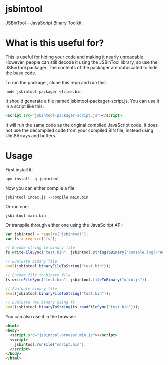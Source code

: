 # jsbintool
JSBinTool - JavaScript Binary Toolkit

# What is this useful for?
This is useful for hiding your code and making it nearly unreadable. However, people can still decode it using the JSBinTool library, so use the JSBinTool packager. The contents of the packager are obfuscated to hide the base code.

To run the packager, clone this repo and run this:
```
node jsbintool-packager <file>.bin
```
It should generate a file named jsbintool-packager-script.js. You can use it in a script like this:
```html
<script src="jsbintool-packager-script.js"></script>
```
It will run the same code as the original compiled JavaScript code. It does not use the decompiled code from your compiled BIN file, instead using Uint8Arrays and buffers.

# Usage
First install it:
```
npm install -g jsbintool
```
Now you can either compile a file:
```
jsbintool index.js --compile main.bin
```
Or run one:
```
jsbintool main.bin
```
Or transpile through either one using the JavaSciript API:
```javascript
var jsbintool = require("jsbintool");
var fs = require("fs");

// Encode string to binary file
fs.writeFileSync("test.bin", jsbintool.stringToBinary("console.log(\"Hello World!\")"))

// Evaluate binary file
eval(jsbintool.binaryFileToString("test.bin"));

// Encode file to binary file
fs.writeFileSync("test.bin", jsbintool.fileToBinary("main.js"))

// Evaluate binary file
eval(jsbintool.binaryFileToString("test.bin"));

// Evaluate raw binary using fs
eval(jsbintool.binaryToString(fs.readFileSync("test.bin")));
```
You can also use it in the browser:
```html
<html>
<body>
  <script src="jsbintool-browser.min.js"></script>
  <script>
    jsbintool.runFile("script.bin");
  </script>
</body>
</html>
```
